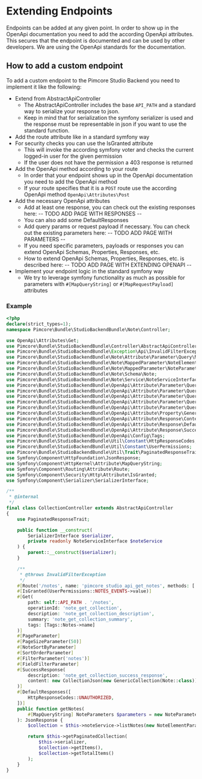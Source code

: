 # Extending Endpoints

Endpoints can be added at any given point. In order to show up in the OpenApi documentation you need to add the according OpenApi attributes.
This secures that the endpoint is documented and can be used by other developers. We are using the OpenApi standards for the documentation.

## How to add a custom endpoint

To add a custom endpoint to the Pimcore Studio Backend you need to implement it like the following:

- Extend from AbstractApiController
  - The AbstractApiController includes the base `API_PATH` and a standard way to serialize your response to json.
  - Keep in mind that for serialization the symfony serializer is used and the response must be representable in json if you want to use the standard function.
- Add the route attribute like in a standard symfony way
- For security checks you can use the IsGranted attribute
  - This will invoke the according symfony voter and checks the current logged-in user for the given permission
  - If the user does not have the permission a 403 response is returned
- Add the OpenApi method according to your route
  - In order that your endpoint shows up in the OpenApi documentation you need to add the OpenApi method
  - If your route specifies that it is a `POST` route use the according OpenApi method `OpenApi\Attributes\Post`
- Add the necessary OpenApi attributes
  - Add at least one response, you can check out the existing responses here: -- TODO ADD PAGE WITH RESPONSES --
  - You can also add some DefaultResponses
  - Add query params or request payload if necessary. You can check out the existing parameters here: -- TODO ADD PAGE WITH PARAMETERS --
  - If you need specific parameters, payloads or responses you can extend OpenApi Schemas, Properties, Responses, etc.
  - How to extend OpenApi Schemas, Properties, Responses, etc. is described here: -- TODO ADD PAGE WITH EXTENDING OPENAPI --
- Implement your endpoint logic in the standard symfony way
  - We try to leverage symfony functionality as much as possible for parameters with `#[MapQueryString]` or `#[MapRequestPayload]` attributes

### Example
```php
<?php
declare(strict_types=1);
namespace Pimcore\Bundle\StudioBackendBundle\Note\Controller;

use OpenApi\Attributes\Get;
use Pimcore\Bundle\StudioBackendBundle\Controller\AbstractApiController;
use Pimcore\Bundle\StudioBackendBundle\Exception\Api\InvalidFilterException;
use Pimcore\Bundle\StudioBackendBundle\Note\Attribute\Parameter\Query\NoteSortByParameter;
use Pimcore\Bundle\StudioBackendBundle\Note\MappedParameter\NoteElementParameters;
use Pimcore\Bundle\StudioBackendBundle\Note\MappedParameter\NoteParameters;
use Pimcore\Bundle\StudioBackendBundle\Note\Schema\Note;
use Pimcore\Bundle\StudioBackendBundle\Note\Service\NoteServiceInterface;
use Pimcore\Bundle\StudioBackendBundle\OpenApi\Attribute\Parameter\Query\FieldFilterParameter;
use Pimcore\Bundle\StudioBackendBundle\OpenApi\Attribute\Parameter\Query\FilterParameter;
use Pimcore\Bundle\StudioBackendBundle\OpenApi\Attribute\Parameter\Query\PageParameter;
use Pimcore\Bundle\StudioBackendBundle\OpenApi\Attribute\Parameter\Query\PageSizeParameter;
use Pimcore\Bundle\StudioBackendBundle\OpenApi\Attribute\Parameter\Query\SortOrderParameter;
use Pimcore\Bundle\StudioBackendBundle\OpenApi\Attribute\Property\GenericCollection;
use Pimcore\Bundle\StudioBackendBundle\OpenApi\Attribute\Response\Content\CollectionJson;
use Pimcore\Bundle\StudioBackendBundle\OpenApi\Attribute\Response\DefaultResponses;
use Pimcore\Bundle\StudioBackendBundle\OpenApi\Attribute\Response\SuccessResponse;
use Pimcore\Bundle\StudioBackendBundle\OpenApi\Config\Tags;
use Pimcore\Bundle\StudioBackendBundle\Util\Constant\HttpResponseCodes;
use Pimcore\Bundle\StudioBackendBundle\Util\Constant\UserPermissions;
use Pimcore\Bundle\StudioBackendBundle\Util\Trait\PaginatedResponseTrait;
use Symfony\Component\HttpFoundation\JsonResponse;
use Symfony\Component\HttpKernel\Attribute\MapQueryString;
use Symfony\Component\Routing\Attribute\Route;
use Symfony\Component\Security\Http\Attribute\IsGranted;
use Symfony\Component\Serializer\SerializerInterface;

/**
 * @internal
 */
final class CollectionController extends AbstractApiController
{
    use PaginatedResponseTrait;

    public function __construct(
        SerializerInterface $serializer,
        private readonly NoteServiceInterface $noteService
    ) {
        parent::__construct($serializer);
    }

    /**
     * @throws InvalidFilterException
     */
    #[Route('/notes', name: 'pimcore_studio_api_get_notes', methods: ['GET'])]
    #[IsGranted(UserPermissions::NOTES_EVENTS->value)]
    #[Get(
        path: self::API_PATH . '/notes',
        operationId: 'note_get_collection',
        description: 'note_get_collection_description',
        summary: 'note_get_collection_summary',
        tags: [Tags::Notes->name]
    )]
    #[PageParameter]
    #[PageSizeParameter(50)]
    #[NoteSortByParameter]
    #[SortOrderParameter]
    #[FilterParameter('notes')]
    #[FieldFilterParameter]
    #[SuccessResponse(
        description: 'note_get_collection_success_response',
        content: new CollectionJson(new GenericCollection(Note::class))
    )]
    #[DefaultResponses([
        HttpResponseCodes::UNAUTHORIZED,
    ])]
    public function getNotes(
        #[MapQueryString] NoteParameters $parameters = new NoteParameters()
    ): JsonResponse {
        $collection = $this->noteService->listNotes(new NoteElementParameters(), $parameters);

        return $this->getPaginatedCollection(
            $this->serializer,
            $collection->getItems(),
            $collection->getTotalItems()
        );
    }
}
```